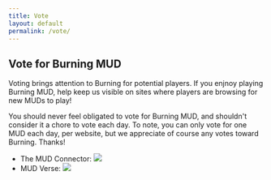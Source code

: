 ```yaml
---
title: Vote
layout: default
permalink: /vote/
---
```

## Vote for Burning MUD

Voting brings attention to Burning for potential players. If you enjnoy playing Burning MUD, help keep us visible on sites where players are browsing for new MUDs to play!

You should never feel obligated to vote for Burning MUD, and shouldn't consider it a chore to vote each day. To note, you can only vote for one MUD each day, per website, but we appreciate of course any votes toward Burning. Thanks!

* The MUD Connector: <a href='https://www.mudconnect.com/cgi-bin/vote.cgi?mud=BurningMUD'><img src='https://www.mudconnect.com/images/tmc_vote.png'></a><br>
* MUD Verse: <a href='http://www.mudverse.com/vote/306'><img src='http://www.mudverse.com/images/vote.png'/></a><br>